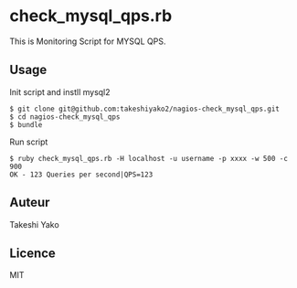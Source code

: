 # check_mysql_qps.rb

This is Monitoring Script for MYSQL QPS.

## Usage


Init script and instll mysql2
```
$ git clone git@github.com:takeshiyako2/nagios-check_mysql_qps.git
$ cd nagios-check_mysql_qps
$ bundle
```

Run script
```
$ ruby check_mysql_qps.rb -H localhost -u username -p xxxx -w 500 -c 900
OK - 123 Queries per second|QPS=123
```

## Auteur

Takeshi Yako

## Licence

MIT

